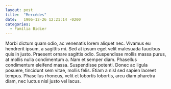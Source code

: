 ```yaml
---
layout: post
title:  "Mercédes"
date:   1906-12-26 12:21:14 -0200
categories:
  - Família Bidier
---
```


Morbi dictum quam odio, ac venenatis lorem aliquet nec. Vivamus eu hendrerit ipsum, a sagittis mi. Sed at ipsum eget velit malesuada faucibus quis in justo. Praesent ornare sagittis odio. Suspendisse mollis massa purus, at mollis nulla condimentum a. Nam et semper diam. Phasellus condimentum eleifend massa. Suspendisse potenti. Donec ac ligula posuere, tincidunt sem vitae, mollis felis. Etiam a nisl sed sapien laoreet tempus. Phasellus rhoncus, velit et lobortis lobortis, arcu diam pharetra diam, nec luctus nisl justo vel lacus.